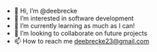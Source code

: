 - 👋 Hi, I’m @deebrecke
- 👀 I’m interested in software development
- 🌱 I’m currently learning as much as I can!
- 💞️ I’m looking to collaborate on future projects
- 📫 How to reach me deebrecke23@gmail.com

<!---
deebrecke/deebrecke is a ✨ special ✨ repository because its `README.md` (this file) appears on your GitHub profile.
You can click the Preview link to take a look at your changes.
--->

